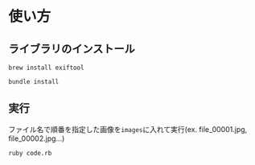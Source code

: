 # 使い方

## ライブラリのインストール

`brew install exiftool`

`bundle install`

## 実行

ファイル名で順番を指定した画像を`images`に入れて実行(ex. file_00001.jpg, file_00002.jpg...)

`ruby code.rb`
